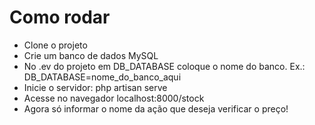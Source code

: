 # Como rodar

- Clone o projeto
- Crie um banco de dados MySQL
- No .ev do projeto em DB_DATABASE coloque o nome do banco. Ex.: DB_DATABASE=nome_do_banco_aqui
- Inicie o servidor: php artisan serve
- Acesse no navegador localhost:8000/stock
- Agora só informar o nome da ação que deseja verificar o preço!
